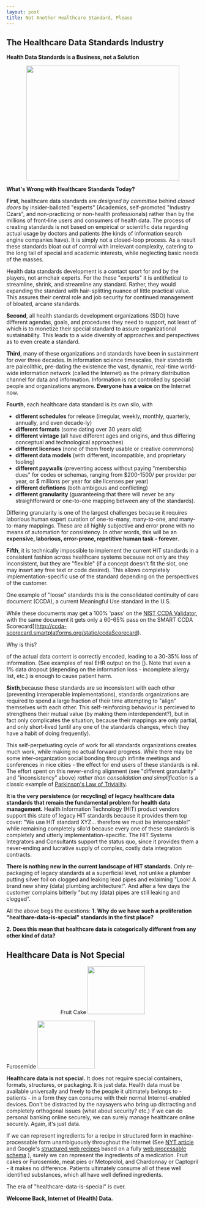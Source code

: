 ```yaml
---
layout: post
title: Not Another Healthcare Standard, Please
---
```



The Healthcare Data Standards Industry
-----

**Health Data Standards is a Business, not a Solution**


<p align="center">
  <img src="https://upload.wikimedia.org/wikipedia/commons/f/f9/Federal_Open_Market_Committee_Meeting.jpg" width="400px" height="300px" />
</p>


**What's Wrong with Healthcare Standards Today?**

**First**, healthcare data standards are *designed by committee* behind *closed doors* by insider-balloted "experts" (Academics,  self-promoted "Industry Czars", and non-practicing or non-health professionals) rather than by the millions of front-line users and consumers of health data. The process of creating standards is not based on empirical or scientific data regarding actual usage by doctors and patients (the kinds of information search engine companies have). It is simply not a closed-loop process.  As a result these standards bloat out of control with irrelevant complexity, catering to the long tail of special and academic interests, while neglecting basic needs of the masses. 

Health data standards development is a contact sport for and by the players, not armchair experts. For the these "experts" it is antithetical to streamline, shrink, and streamline any standard. Rather, they would expanding the standard with hair-splitting nuance of little practical value.  This assures their central role and job security for continued management of bloated, arcane standards.


**Second**, all health standards development organizations (SDO) have different agendas, goals, and procedures they need to support, not least of which is to monetize their special standard to assure organizational sustainability. This leads to a wide diversity of approaches and perspectives as to even create a standard.

**Third**, many of these organizations and standards have been in sustainment for over three decades.  In information science timescales, their standards are paleolithic, pre-dating the existence the vast, dynamic, real-time world-wide information network (called the Internet) as the primary distribution channel for data and information.  Information is not controlled by special people and organizations anymore. **Everyone has a voice** on the Internet now.

**Fourth**, each healthcare data standard is its own silo, with

* **different schedules** for release (irregular, weekly, monthly, quarterly, annually, and even decade-ly)
* **different formats** (some dating over 30 years old)
* **different vintage** (all have different ages and origins, and thus differing conceptual and technological approaches)
* **different licenses** (none of them freely usable or creative commmons)
* **different data models** (with different, incompatible, and proprietary tooling)
* **different paywalls** (preventing access without paying "membership dues" for codes or schemas, ranging from $200-1500/ per provider per year, or $ millions per year for site licenses per year)
* **different defintions** (both ambigous and conflicting)
* **different granularity** (guaranteeing that there will never be any straightforward or one-to-one mapping between any of the standards).

Differing granularity is one of the largest challenges because it requires laborious human expert curation of one-to-many, many-to-one, and many-to-many mappings. These are all highly subjective and error prone with no means of automation for consistency. In other words, this will be an **expensive, laborious, error-prone, repetitive human task - forever**.


**Fifth**, it is technically impossible to implement the current HIT standards in a consistent fashion across healthcare systems because not only are they inconsistent, but they are "flexible" (if a concept doesn't fit the slot, one may insert any  free text or code desired). This allows completely implementation-specific use of the standard depending on the perspectives of the customer. 

One example of "loose" standards this is the consolidated continuity of care document (CCDA), a current Meaningful Use standard in the U.S.


While these documents may get a 100% 'pass' on the [NIST CCDA Validator](http://sitenv.org/c-cda-validator), with the same document it gets only a  60-65%  pass on the SMART CCDA Scorecard](http://ccda-scorecard.smartplatforms.org/static/ccdaScorecard). 

Why is this?

of the actual data content is correctly encoded, leading to a 30-35% loss of information.  (See examples of real EHR output on the [). Note that even a 1% data dropout (depending on the information loss - incomplete allergy list,  etc.) is enough to cause patient harm. 

**Sixth**,because these standards are so inconsistent with each other (preventing interoperable implementations), standards organizations are required to spend a large fraction of their time attempting to "align" themselves with each other. This self-reinforcing behaviour is percieved to strengthens their mutual value (by making them interdependent?), but in fact only complicates the situation, because their mappings are only partial, and only short-lived (until any one of the standards changes, which they have a habit of doing frequently). 

This self-perpetuating cycle of work for all standards organizations creates much work,  while making no actual forward progress. While there may be some inter-organization social bonding through infinite meetings and conferences in nice cities  -  the effect for end users of these standards is nil. The effort spent on this never-ending alignment (see "different granularity" and "inconsistency" above) *rather than consolidation and simplification*  is a classic example of [Parkinson's Law of Triviality](https://en.wikipedia.org/wiki/Parkinson%27s_law_of_triviality).

**It is the very persistence (or recycling) of legacy healthcare data standards that remain the fundamental problem for health data management.**  Health Information Technology (HIT) product vendors support this state of legacy HIT standards because it provides them top cover: "We use HIT standard XYZ... therefore we must be interoperable!" while remaining completely silo'd because every one of these standards is completely and utterly implementation-specific.  The HIT Systems Integrators and  Consultants support the status quo, since it provides them a never-ending and lucrative supply of complex, costly data integration contracts.

**There is nothing new in the current landscape of HIT standards.**  Only re-packaging of legacy standards at a superficial level, not unlike a plumber putting silver foil on clogged and leaking lead pipes and exlaiming "Look! A brand new shiny (data) plumbing architecture!". And after a few days the customer complains bitterly "but my (data) pipes are still leaking and clogged".

All the above begs the questions:
**1. Why do we have such a proliferation "healthare-data-is-special" standards in the first place?**

**2. Does this mean that healthcare data is categorically different from any other kind of data?**


Healthcare Data is Not Special
-----

<p align="center">
Fruit Cake <img src="http://www.ultrahd4kwallpaper.in/wp-content/uploads/2014/06/fruit-cake-hd-wallpaper-2.jpg" width="150px" height="125px" />

Furosemide <img src="https://d1hekt5vpuuw9b.cloudfront.net/assets/article/fe274ef18e93e75562dc05fe87b18316_are-you-taking-too-much-medicine-580x326_featuredImage.jpg" width="150px" height="125px" />
</p>


**Healthcare data is not special.**  It does not require special containers, formats, structures, or packaging. It is just data.   Health data must be available universally and freely to the people it ultimately belongs to -patients -  in a form they can consume with their normal Internet-enabled devices.  Don't be distracted by the naysayers who bring up distracting and completely orthogonal issues (what about security? etc.)  If we can do personal banking online securely, we can surely manage healthcare online securely.  Again, it's just data.

If we can represent ingredients for a recipe in structured form in machine-processable form unambiguously throughout the Internet (See [NYT article](http://open.blogs.nytimes.com/2015/04/09/extracting-structured-data-from-recipes-using-conditional-random-fields/?_r=0) and Google's [structured web recipes](https://developers.google.com/structured-data/rich-snippets/recipes) based on a fully [web processable schema](http://schema.org/Recipe) ), surely we can represent the ingredients of a medication.   Fruit cakes or Furosemide,  meat pies or Metoprolol,  and Chardonnay or Captopril -  it makes no difference.  Patients ultimately consume all of these well identified substances, which all have well defined ingredients.

The era of "healthcare-data-is-special" is over. 

**Welcome Back, Internet of (Health) Data.**




